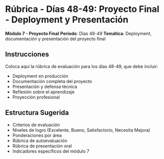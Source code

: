 # Rúbrica - Días 48-49: Proyecto Final - Deployment y Presentación

**Módulo 7 - Proyecto Final** **Período**: Días 48-49 **Temática**: Deployment, documentación y
presentación del proyecto final

## Instrucciones

Coloca aquí la rúbrica de evaluación para los días 48-49, que debe incluir:

- Deployment en producción
- Documentación completa del proyecto
- Presentación y defensa técnica
- Reflexión sobre el aprendizaje
- Proyección profesional

## Estructura Sugerida

- Criterios de evaluación
- Niveles de logro (Excelente, Bueno, Satisfactorio, Necesita Mejora)
- Ponderaciones por área
- Rúbrica de autoevaluación
- Rúbrica de presentación oral
- Indicadores específicos del módulo 7
